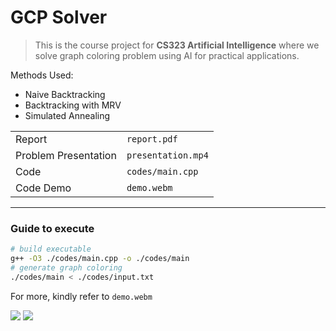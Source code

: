 # GCP Solver

> This is the course project for **CS323 Artificial Intelligence** where we solve graph coloring problem using AI for practical applications.

Methods Used:

- Naive Backtracking
- Backtracking with MRV
- Simulated Annealing

|                      |                    |
| -------------------- | ------------------ |
| Report               | `report.pdf`       |
| Problem Presentation | `presentation.mp4` |
| Code                 | `codes/main.cpp`   |
| Code Demo            | `demo.webm`        |

---

### Guide to execute

```sh
# build executable
g++ -O3 ./codes/main.cpp -o ./codes/main
# generate graph coloring
./codes/main < ./codes/input.txt
```

For more, kindly refer to `demo.webm`

[![](https://img.shields.io/badge/Donate-Jupyter?style=for-the-badge)](https://razorpay.webug.space/kunaltawatia/ai-gcp-solver)
[![](https://img.shields.io/badge/Donate-Jupyter?style=for-the-badge)](https://razorpay.webug.space/kunaltawatia/ai-gcp-solver)